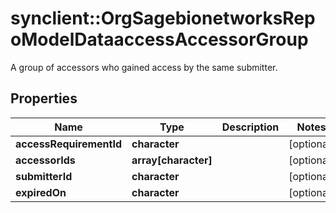 # synclient::OrgSagebionetworksRepoModelDataaccessAccessorGroup

A group of accessors who gained access by the same submitter.

## Properties
Name | Type | Description | Notes
------------ | ------------- | ------------- | -------------
**accessRequirementId** | **character** |  | [optional] 
**accessorIds** | **array[character]** |  | [optional] 
**submitterId** | **character** |  | [optional] 
**expiredOn** | **character** |  | [optional] 


